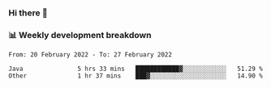### Hi there 👋

### 📊 Weekly development breakdown
<!--START_SECTION:waka-->

```text
From: 20 February 2022 - To: 27 February 2022

Java               5 hrs 33 mins   ████████████▓░░░░░░░░░░░░   51.29 %
Other              1 hr 37 mins    ███▓░░░░░░░░░░░░░░░░░░░░░   14.90 %
```

<!--END_SECTION:waka-->
